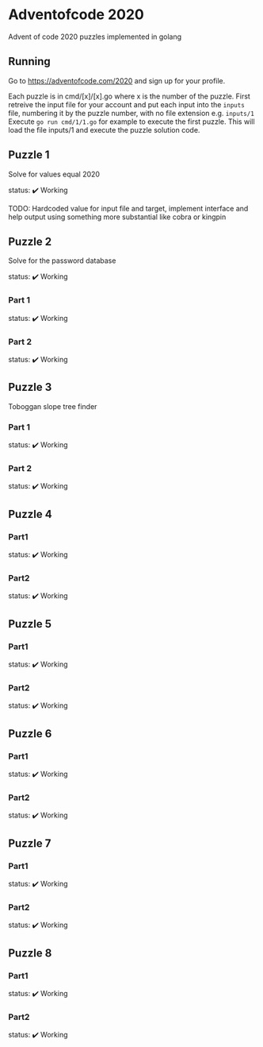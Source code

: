 # Adventofcode 2020

Advent of code 2020 puzzles implemented in golang

## Running

Go to https://adventofcode.com/2020 and sign up for your profile.

Each puzzle is in cmd/[x]/[x].go  where x is the number of the puzzle.
First retreive the input file for your account and put each input into the `inputs` file, numbering it by the puzzle number, with no file extension e.g. `inputs/1`
Execute `go run cmd/1/1.go` for example to execute the first puzzle. This will load the file inputs/1 and execute the puzzle solution code.

## Puzzle 1

Solve for values equal 2020

status: :heavy_check_mark: Working

TODO: Hardcoded value for input file and target, implement interface and help output using something more substantial like cobra or kingpin

## Puzzle 2

Solve for the password database

status: :heavy_check_mark: Working

### Part 1

status: :heavy_check_mark: Working

### Part 2

status: :heavy_check_mark: Working

## Puzzle 3

Toboggan slope tree finder

### Part 1

status: :heavy_check_mark: Working

### Part 2

status: :heavy_check_mark: Working

## Puzzle 4

### Part1

status: :heavy_check_mark: Working

### Part2

status: :heavy_check_mark: Working


## Puzzle 5

### Part1

status: :heavy_check_mark: Working

### Part2

status: :heavy_check_mark: Working

## Puzzle 6

### Part1

status: :heavy_check_mark: Working

### Part2

status: :heavy_check_mark: Working


## Puzzle 7

### Part1

status: :heavy_check_mark: Working

### Part2

status: :heavy_check_mark: Working


## Puzzle 8

### Part1

status: :heavy_check_mark: Working

### Part2

status: :heavy_check_mark: Working